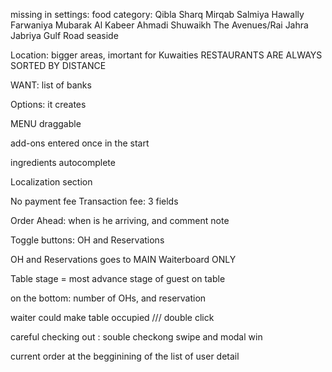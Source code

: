 missing in settings: food category:
Qibla
Sharq
Mirqab
Salmiya
Hawally
Farwaniya
Mubarak Al Kabeer
Ahmadi
Shuwaikh
The Avenues/Rai
Jahra
Jabriya
Gulf Road seaside




Location: bigger areas, imortant for Kuwaities
RESTAURANTS ARE ALWAYS SORTED BY DISTANCE


WANT: list of banks


Options:
it creates


MENU draggable

add-ons entered once in the start

ingredients autocomplete


Localization section


No payment fee
Transaction fee: 3 fields












Order Ahead: when is he arriving, and comment note




Toggle buttons:  OH and Reservations


OH and Reservations goes to MAIN Waiterboard ONLY


Table stage = most advance stage of guest on table

on the bottom: number of OHs, and reservation

waiter could make table occupied /// double click


careful checking out : souble checkong swipe and modal win



current order at the begginining of the list of user detail

